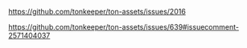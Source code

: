 https://github.com/tonkeeper/ton-assets/issues/2016

https://github.com/tonkeeper/ton-assets/issues/639#issuecomment-2571404037
